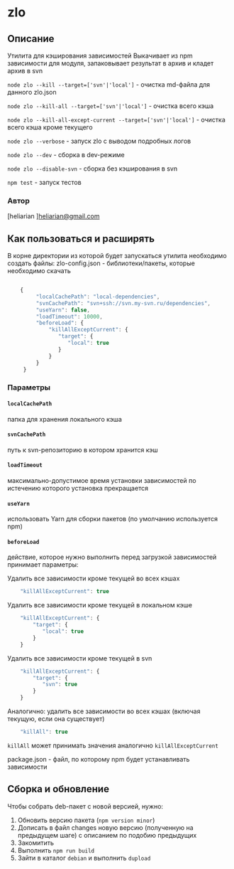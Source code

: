 # zlo

## Описание
Утилита для кэширования зависимостей
Выкачивает из npm зависимости для модуля, запаковывает результат в архив и кладет архив в svn

`node zlo --kill --target=['svn'|'local']`  - очистка md-файла для данного zlo.json

`node zlo --kill-all --target=['svn'|'local']`  - очистка всего кэша

`node zlo --kill-all-except-current --target=['svn'|'local']`  - очистка всего кэша кроме текущего

`node zlo --verbose` - запуск zlo с выводом подробных логов

`node zlo --dev` - сборка в dev-режиме

`node zlo --disable-svn` - сборка без кэширования в svn

`npm test`  - запуск тестов


### Автор
[heliarian ]<heliarian@gmail.com>

## Как пользоваться и расширять
В корне директории из которой будет запускаться утилита необходимо создать файлы:
 zlo-config.json - библиотеки/пакеты, которые необходимо скачать

```javascript

    {
         "localCachePath": "local-dependencies",
         "svnCachePath": "svn+ssh://svn.my-svn.ru/dependencies",
         "useYarn": false,
         "loadTimeout": 10000,
         "beforeLoad": {
             "killAllExceptCurrent": {
                "target": {
                   "local": true
                }
             }
         }
     }

```

### Параметры

#### `localCachePath `
папка для хранения локального кэша
#### `svnCachePath`
путь к svn-репозиторию в котором хранится кэш
#### `loadTimeout`
максимально-допустимое время установки зависимостей по истечению которого установка прекращается
#### `useYarn`
использовать Yarn для сборки пакетов (по умолчанию используется npm)
#### `beforeLoad`
действие, которое нужно выполнить перед загрузкой зависимостей
принимает параметры:

Удалить все зависимости кроме текущей во всех кэшах

```javascript
    "killAllExceptCurrent": true
```

Удалить все зависимости кроме текущей в локальном кэше

```javascript
    "killAllExceptCurrent": {
        "target": {
           "local": true
        }
    }
```

Удалить все зависимости кроме текущей в svn

```javascript
    "killAllExceptCurrent": {
        "target": {
           "svn": true
        }
    }
```

Аналогично: удалить все зависимости во всех кэшах (включая текущую, если она существует)

```javascript
    "killAll": true
```
`killAll`  может принимать значения аналогично `killAllExceptCurrent`

package.json - файл, по которому npm будет устанавливать зависимости

## Сборка и обновление
Чтобы собрать deb-пакет с новой версией, нужно:
1. Обновить версию пакета (`npm version minor`)
2. Дописать в файл changes новую версию (полученную на предыдущем шаге) с описанием по подобию предыдущих
3. Закомитить
4. Выполнить `npm run build`
5. Зайти в каталог `debian` и выполнить `dupload`
